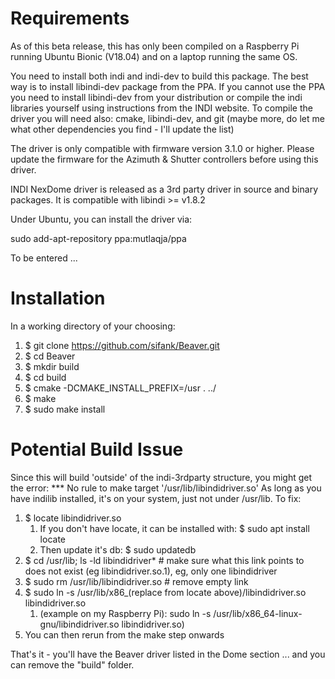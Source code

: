 Requirements
============

As of this beta release, this has only been compiled on a Raspberry Pi 
running Ubuntu Bionic (V18.04) and on a laptop running the same OS.

You need to install both indi and indi-dev to build this package. The best way
is to install libindi-dev package from the PPA. If you cannot use
the PPA you need to install libindi-dev from your distribution or compile the
indi libraries yourself using instructions from the INDI website. To compile 
the driver you will need also: cmake, libindi-dev, and git (maybe more, do let me
what other dependencies you find - I'll update the list)

The driver is only compatible with firmware version 3.1.0 or higher. Please update the firmware for the Azimuth & Shutter controllers before using this driver.

INDI NexDome driver is released as a 3rd party driver in source and binary packages. It is compatible with libindi >= v1.8.2

Under Ubuntu, you can install the driver via:

sudo add-apt-repository ppa:mutlaqja/ppa

To be entered ...


	
Installation
============

In a working directory of your choosing:
1) $ git clone https://github.com/sifank/Beaver.git
2) $ cd Beaver
3) $ mkdir build
4) $ cd build
5) $ cmake -DCMAKE_INSTALL_PREFIX=/usr . ../
6) $ make
7) $ sudo make install

Potential Build Issue
=====================
Since this will build 'outside' of the indi-3rdparty structure, you might get
the error: *** No rule to make target '/usr/lib/libindidriver.so'
As long as you have indilib installed, it's on your system, just not under /usr/lib.
To fix:
1) $ locate libindidriver.so
    1) If you don't have locate, it can be installed with: $ sudo apt install locate
    2) Then update it's db: $ sudo updatedb
2) $ cd /usr/lib; ls -ld libindidriver*   # make sure what this link points to does not exist (eg libindidriver.so.1), eg, only one libindidriver
3) $ sudo rm /usr/lib/libindidriver.so    # remove empty link
4) $ sudo ln -s /usr/lib/x86_(replace from locate above)/libindidriver.so  libindidriver.so
   1) (example on my Raspberry Pi):  sudo ln -s /usr/lib/x86_64-linux-gnu/libindidriver.so  libindidriver.so)
5) You can then rerun from the make step onwards

That's it - you'll have the Beaver driver listed in the Dome section
... and you can remove the "build" folder.
